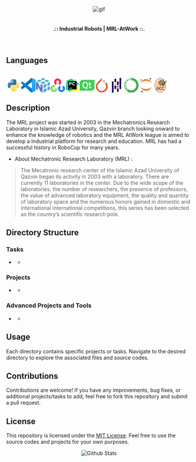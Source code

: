 <br />
<div align="center">
<img align="center" height="300" width="450" alt="gif" src="https://github.com/Awrsha/MRL-AtWork-Robotics-Team/assets/89135083/0d22c6f7-2f45-4005-8211-913108678949"/></div>
<br />
  <b><h4 align="center">.:: Industrial Robots | MRL-AtWork ::.</h4></b>
  <br>
</h2>

## Languages

<code>
<img align="center" src="https://github.com/devicons/devicon/blob/v2.15.1/icons/python/python-original.svg" width="40" height="40" /><img align="center" src="https://github.com/devicons/devicon/blob/v2.15.1/icons/vscode/vscode-original.svg" width="40" height="40"/><img align="center" src="https://github.com/devicons/devicon/blob/v2.15.1/icons/numpy/numpy-original.svg" width="40" height="40"/><img align="center" src="https://github.com/devicons/devicon/blob/v2.15.1/icons/opencv/opencv-original.svg" width="40" height="40" /><img align="center" src="https://github.com/devicons/devicon/blob/v2.15.1/icons/pycharm/pycharm-original.svg" width="40" height="40"/><img align="center" src="https://github.com/devicons/devicon/blob/v2.15.1/icons/qt/qt-original.svg" width="40" height="40" /><img align="center" src="https://github.com/devicons/devicon/blob/v2.15.1/icons/pytorch/pytorch-original.svg" width="40" height="40" /><img align="center" src="https://github.com/devicons/devicon/blob/v2.15.1/icons/pandas/pandas-original.svg" width="40" height="40" /><img align="center" src="https://github.com/devicons/devicon/blob/v2.15.1/icons/anaconda/anaconda-original.svg" width="40" height="40" /><img align="center" src="https://github.com/devicons/devicon/blob/v2.15.1/icons/jupyter/jupyter-original.svg" width="40" height="40" /><img align="center" src="https://github.com/devicons/devicon/blob/v2.15.1/icons/gcc/gcc-original.svg" width="40" height="40" />
</code>


## Description

The MRL project was started in 2003 in the Mechatronics Research Laboratory in Islamic Azad University, Qazvin branch looking onward to enhance the knowledge of robotics and the MRL AtWork league is aimed to develop a Industrial platform for research and education. MRL has had a successful history in RoboCup for many years.

* About Mechatronic Research Laboratory (MRL) :

> The Mecatronic research center of the Islamic Azad University of Qazvin began its activity in 2003 with a laboratory. There are currently 11 laboratories in the center. Due to the wide scope of the laboratories, the number of researchers, the presence of professors, the value of advanced laboratory equipment, the quality and quantity of laboratory space and the numerous honors gained in domestic and international international competitions, this series has been selected as the country’s scientific research pole.

## Directory Structure

### Tasks

- *

### Projects

- *

### Advanced Projects and Tools

- *

## Usage

Each directory contains specific projects or tasks. Navigate to the desired directory to explore the associated files and source codes.

## Contributions

Contributions are welcome! If you have any improvements, bug fixes, or additional projects/tasks to add, feel free to fork this repository and submit a pull request.

## License

This repository is licensed under the [MIT License](LICENSE). Feel free to use the source codes and projects for your own purposes.

<p align="center"><img height="27" src="https://raw.githubusercontent.com/mayhemantt/mayhemantt/Update/svg/Bottom.svg" alt="Github Stats" /></p>
